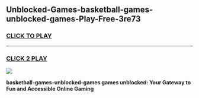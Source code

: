 
## Unblocked-Games-basketball-games-unblocked-games-Play-Free-3re73
<h3>
<a href="https://premium76.site?title=basketball-games-unblocked-games&ref=20A">CLICK TO PLAY</a></h3>
<hr>

<h3>
<a href="https://premium76.site?title=basketball-games-unblocked-games&ref=20A">CLICK 2 PLAY</a>
  
</h3>

<a href="https://premium76.site?title=basketball-games-unblocked-games&ref=20A"><img src="https://clearcache.store/games.png"></a>


**basketball-games-unblocked-games games unblocked: Your Gateway to Fun and Accessible Online Gaming**
